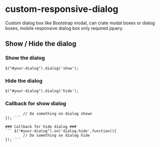 # custom-responsive-dialog
Custom dialog box like Bootstrap modal, can crate modal boxes or dialog boxes, mobile responsive dialog box only required jquery.

## Show / Hide the dialog ##

### Show the dialog ###
``` $("#your-dialog").dialog('show'); ```

### Hide the dialog ###
``` $("#your-dialog").dialog('hide'); ```

### Callback for show dialog ###
``` $("#your-dialog").on('dialog.show',function(){
        // Do something on dialog shown
}); ```

### Callback for hide dialog ###
``` $("#your-dialog").on('dialog.hide',function(){
        // Do something on dialog hide
}); ```
